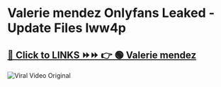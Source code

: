 
 # Valerie mendez Onlyfans Leaked - Update Files lww4p

## <h2><a href="https://clipsfans.com/Valerie_mendez&ref=git">🔗 Click to LINKS ⏩⏩ 👉 🟢 Valerie mendez </a></h2>

<a href="https://clipsfans.com/Valerie_mendez&ref=git" rel="nofollow" data-target="animated-image.originalLink"><img src="https://i.ibb.co.com/xMMVF88/686577567.gif" alt="Viral Video Original" style="max-width: 100%; display: inline-block;" data-target="animated-image.originalImage"></a>

